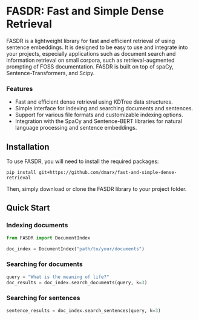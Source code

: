 # FASDR: Fast and Simple Dense Retrieval

FASDR is a lightweight library for fast and efficient retrieval of using sentence embeddings. It is designed to be easy to use and integrate into your projects, especially applications such as document search and information retrieval on small corpora, such as retrieval-augmented prompting of FOSS documentation. FASDR is built on top of spaCy, Sentence-Transformers, and Scipy.

### Features

* Fast and efficient dense retrieval using KDTree data structures.
* Simple interface for indexing and searching documents and sentences.
* Support for various file formats and customizable indexing options.
* Integration with the SpaCy and Sentence-BERT libraries for natural language processing and sentence embeddings.

## Installation

To use FASDR, you will need to install the required packages:

```
pip install git+https://github.com/dmarx/fast-and-simple-dense-retrieval
```

Then, simply download or clone the FASDR library to your project folder.

## Quick Start

### Indexing documents

```python
from FASDR import DocumentIndex

doc_index = DocumentIndex("path/to/your/documents")
```

### Searching for documents

```python
query = "What is the meaning of life?"
doc_results = doc_index.search_documents(query, k=3)
```

### Searching for sentences

```python
sentence_results = doc_index.search_sentences(query, k=3)
```
